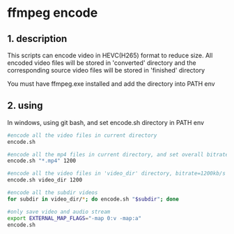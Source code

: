 # ffmpeg encode
## 1. description
This scripts can encode video in HEVC(H265) format to reduce size. All encoded video files will be stored in 'converted' directory and the corresponding source video files will be stored in 'finished' directory

You must have ffmpeg.exe installed and add the directory into PATH env

## 2. using
In windows, using git bash, and set encode.sh directory in PATH env

```bash
#encode all the video files in current directory
encode.sh

#encode all the mp4 files in current directory, and set overall bitrate 1200kb/s
encode.sh "*.mp4" 1200

#encode all the video files in 'video_dir' directory, bitrate=1200kb/s
encode.sh video_dir 1200

#encode all the subdir videos
for subdir in video_dir/*; do encode.sh "$subdir"; done

#only save video and audio stream
export EXTERNAL_MAP_FLAGS="-map 0:v -map:a"
encode.sh
```

